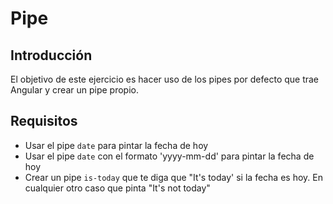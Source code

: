 # Pipe

## Introducción

El objetivo de este ejercicio es hacer uso de los pipes por defecto que trae Angular y crear un pipe propio.

## Requisitos

- Usar el pipe `date` para pintar la fecha de hoy
- Usar el pipe `date` con el formato 'yyyy-mm-dd' para pintar la fecha de hoy
- Crear un pipe `is-today` que te diga que "It's today' si la fecha es hoy. En cualquier otro caso que pinta "It's not today"
